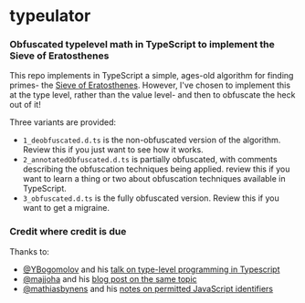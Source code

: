 # typeulator
### Obfuscated typelevel math in TypeScript to implement the Sieve of Eratosthenes

This repo implements in TypeScript a simple, ages-old algorithm for finding primes- the [Sieve of Eratosthenes](https://en.wikipedia.org/wiki/Sieve_of_Eratosthenes). However, I've chosen to implement this at the type level, rather than the value level- and then to obfuscate the heck out of it!

Three variants are provided:
* `1_deobfuscated.d.ts` is the non-obfuscated version of the algorithm. Review this if you just want to see how it works.
* `2_annotatedObfuscated.d.ts` is partially obfuscated, with comments describing the obfuscation techniques being applied. review this if you want to learn a thing or two about obfuscation techniques available in TypeScript.
* `3_obfuscated.d.ts` is the fully obfuscated version. Review this if you want to get a migraine.

### Credit where credit is due

Thanks to:

* [@YBogomolov](https://github.com/YBogomolov) and his [talk on type-level programming in Typescript](https://github.com/YBogomolov/talk-typelevel-ts)
* [@majjoha](https://github.com/majjoha) and his [blog post on the same topic](https://mjj.io/2021/03/29/type-level-programming-in-typescript/)
* [@mathiasbynens](https://github.com/mathiasbynens) and his [notes on permitted JavaScript identifiers](https://mathiasbynens.be/notes/javascript-identifiers-es6)

